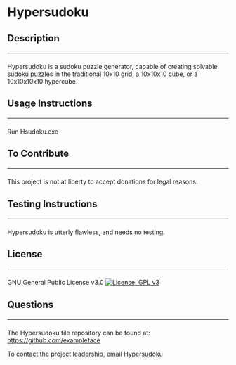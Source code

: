 
# Hypersudoku

## Description<hr>

Hypersudoku is a sudoku puzzle generator, capable of creating solvable sudoku puzzles in the traditional 10x10 grid, a 10x10x10 cube, or a 10x10x10x10 hypercube.

## Usage Instructions<hr>

Run Hsudoku.exe

## To Contribute<hr>

This project is not at liberty to accept donations for legal reasons.

## Testing Instructions<hr>
    
Hypersudoku is utterly flawless, and needs no testing.

## License<hr>
        
GNU General Public License v3.0 [![License: GPL v3](https://img.shields.io/badge/License-GPLv3-blue.svg)](https://www.gnu.org/licenses/gpl-3.0)
## Questions<hr>

The Hypersudoku file repository can be found at: https://github.com/exampleface

To contact the project leadership, email [Hypersudoku](mailto:someaddress@somedomain.com)